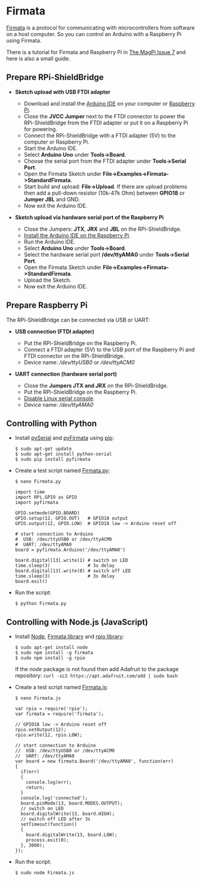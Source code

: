 # Firmata

[Firmata](http://firmata.org) is a protocol for communicating with microcontrollers from software on a host computer.
So you can control an Arduino with a Raspberry Pi using Firmata.

There is a tutorial for Firmata and Raspberry Pi in [The MagPi Issue 7](http://www.themagpi.com/en/issue/7) and here is also a small guide.


## Prepare RPi-ShieldBridge

* **Sketch upload with USB FTDI adapter**
  * Download and install the [Arduino IDE](http://arduino.cc/en/Main/Software) on your computer or [Raspberry Pi](https://github.com/watterott/RPi-ShieldBridge/blob/master/docu/Arduino.md).
  * Close the **JVCC Jumper** next to the FTDI connector to power the RPi-ShieldBridge from the FTDI adapter or put it on a Raspberry Pi for powering. 
  * Connect the RPi-ShieldBridge with a FTDI adapter (5V) to the computer or Raspberry Pi.
  * Start the Arduino IDE.
  * Select **Arduino Uno** under **Tools->Board**.
  * Choose the serial port from the FTDI adapter under **Tools->Serial Port**.
  * Open the Firmata Sketch under **File->Examples->Firmata->StandardFirmata**.
  * Start build and upload: **File->Upload**.
    If there are upload problems then add a pull-down resistor (10k-47k Ohm) between **GPIO18** or **Jumper JBL** and GND.
  * Now exit the Arduino IDE.

* **Sketch upload via hardware serial port of the Raspberry Pi**
  * Close the Jumpers: **JTX**, **JRX** and **JBL** on the RPi-ShieldBridge.
  * [Install the Arduino IDE on the Raspberry Pi](https://github.com/watterott/RPi-ShieldBridge/blob/master/docu/Arduino.md).
  * Run the Arduino IDE.
  * Select **Arduino Uno** under **Tools->Board**.
  * Select the hardware serial port **/dev/ttyAMA0** under **Tools->Serial Port**.
  * Open the Firmata Sketch under **File->Examples->Firmata->StandardFirmata**.
  * Upload the Sketch.
  * Now exit the Arduino IDE.


## Prepare Raspberry Pi

The RPi-ShieldBridge can be connected via USB or UART:

* **USB connection (FTDI adapter)**
  * Put the RPi-ShieldBridge on the Raspberry Pi.
  * Connect a FTDI adapter (5V) to the USB port of the Raspberry Pi and FTDI connector on the RPi-ShieldBridge.
  * Device name: */dev/ttyUSB0* or */dev/ttyACM0*

* **UART connection (hardware serial port)**
  * Close the **Jumpers JTX and JRX** on the RPi-ShieldBridge.
  * Put the RPi-ShieldBridge on the Raspberry Pi.
  * [Disable Linux serial console](http://elinux.org/RPi_Serial_Connection#Preventing_Linux_using_the_serial_port).
  * Device name: */dev/ttyAMA0*


## Controlling with Python

* Install [pySerial](http://pyserial.sourceforge.net) and [pyFirmata](https://github.com/tino/pyFirmata) using [pip](http://www.pip-installer.org/en/latest/installing.html):

    ```
    $ sudo apt-get update
    $ sudo apt-get install python-serial
    $ sudo pip install pyfirmata
    ```

* Create a test script named [Firmata.py](https://github.com/watterott/RPi-ShieldBridge/raw/master/docu/Firmata.py):

    ```
    $ nano Firmata.py

    import time
    import RPi.GPIO as GPIO
    import pyfirmata
    
    GPIO.setmode(GPIO.BOARD)
    GPIO.setup(12, GPIO.OUT)   # GPIO18 output
    GPIO.output(12, GPIO.LOW)  # GPIO18 low -> Arduino reset off
    
    # start connection to Arduino
    #  USB: /dev/ttyUSB0 or /dev/ttyACM0
    #  UART: /dev/ttyAMA0
    board = pyfirmata.Arduino('/dev/ttyAMA0')
    
    board.digital[13].write(1) # switch on LED
    time.sleep(3)              # 3s delay
    board.digital[13].write(0) # switch off LED
    time.sleep(3)              # 3s delay
    board.exit()
    ```

* Run the script:

    ```
    $ python Firmata.py
    ```


## Controlling with Node.js (JavaScript)

* Install [Node](http://elinux.org/Node.js_on_RPi), [Firmata library](https://npmjs.org/package/firmata) and [rpio library](https://npmjs.org/package/rpio):

    ```
    $ sudo apt-get install node
    $ sudo npm install -g firmata
    $ sudo npm install -g rpio
    ```
    If the *node* package is not found then add Adafruit to the package repository:
    ```curl -sLS https://apt.adafruit.com/add | sudo bash```

* Create a test script named [Firmata.js](https://github.com/watterott/RPi-ShieldBridge/raw/master/docu/Firmata.js):

    ```
    $ nano Firmata.js

    var rpio = require('rpio');
    var firmata = require('firmata');
    
    // GPIO18 low -> Arduino reset off
    rpio.setOutput(12);
    rpio.write(12, rpio.LOW);
    
    // start connection to Arduino
    //  USB: /dev/ttyUSB0 or /dev/ttyACM0
    //  UART: /dev/ttyAMA0
    var board = new firmata.Board('/dev/ttyAMA0', function(err)
    {
      if(err)
      {
        console.log(err);
        return;
      }
      console.log('connected');
      board.pinMode(13, board.MODES.OUTPUT);
      // switch on LED
      board.digitalWrite(13, board.HIGH);
      // switch off LED after 3s
      setTimeout(function()
      {
        board.digitalWrite(13, board.LOW);
        process.exit(0);
      }, 3000);
    });
    ```

* Run the script:

    ```
    $ sudo node Firmata.js
    ```
